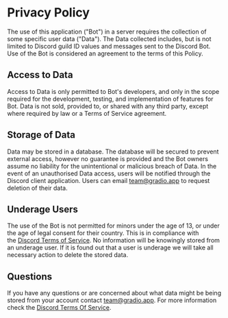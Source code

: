 Privacy Policy
==============

The use of this application ("Bot") in a server requires the collection of some specific user data ("Data"). The Data collected includes, but is not limited to Discord guild ID values and messages sent to the Discord Bot. Use of the Bot is considered an agreement to the terms of this Policy.

Access to Data
---------------------------------------------------------------------------------------------------------------

Access to Data is only permitted to Bot's developers, and only in the scope required for the development, testing, and implementation of features for Bot. Data is not sold, provided to, or shared with any third party, except where required by law or a Terms of Service agreement. 

Storage of Data
-----------------------------------------------------------------------------------------------------------------

Data may be stored in a database. The database will be secured to prevent external access, however no guarantee is provided and the Bot owners assume no liability for the unintentional or malicious breach of Data. In the event of an unauthorised Data access, users will be notified through the Discord client application. Users can email team@gradio.app to request deletion of their data.


Underage Users
---------------------------------------------------------------------------------------------------------------

The use of the Bot is not permitted for minors under the age of 13, or under the age of legal consent for their country. This is in compliance with the [Discord Terms of Service](https://discord.com/terms). No information will be knowingly stored from an underage user. If it is found out that a user is underage we will take all necessary action to delete the stored data.

Questions
-----------------------------------------------------------------------------------------------------

If you have any questions or are concerned about what data might be being stored from your account contact team@gradio.app. For more information check the [Discord Terms Of Service](https://discord.com/terms).
